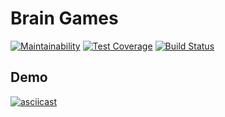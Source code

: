 # Brain Games

[![Maintainability](https://api.codeclimate.com/v1/badges/3d69ca3b0d9729538fca/maintainability)](https://codeclimate.com/github/altvec/python-project-lvl1/maintainability)
[![Test Coverage](https://api.codeclimate.com/v1/badges/3d69ca3b0d9729538fca/test_coverage)](https://codeclimate.com/github/altvec/python-project-lvl1/test_coverage)
[![Build Status](https://travis-ci.org/altvec/python-project-lvl1.svg?branch=master)](https://travis-ci.org/altvec/python-project-lvl1)

## Demo

[![asciicast](https://asciinema.org/a/PjNPjPiCTLdzsWg1VeFFRjWQQ.svg)](https://asciinema.org/a/PjNPjPiCTLdzsWg1VeFFRjWQQ)
